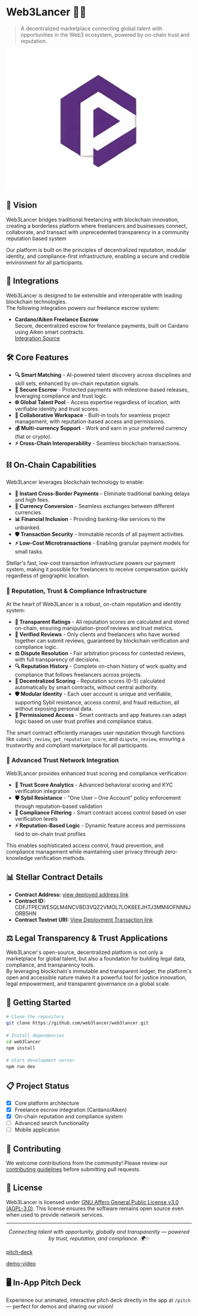 # Web3Lancer 🚀✨

> A decentralized marketplace connecting global talent with opportunities in the Web3 ecosystem, powered by on-chain trust and reputation.

<p align="center">
  <img src="public/logo/web3lancer.jpg" alt="Web3Lancer Logo">
</p>

## 🌟 Vision

Web3Lancer bridges traditional freelancing with blockchain innovation, creating a borderless platform where freelancers and businesses connect, collaborate, and transact with unprecedented transparency in a community reputation based system

Our platform is built on the principles of decentralized reputation, modular identity, and compliance-first infrastructure, enabling a secure and credible environment for all participants.

## 🔗 Integrations

Web3Lancer is designed to be extensible and interoperable with leading blockchain technologies.  
The following integration powers our freelance escrow system:

- **Cardano/Aiken Freelance Escrow**  
  Secure, decentralized escrow for freelance payments, built on Cardano using Aiken smart contracts.  
  [Integration Source](https://github.com/web3lancer/freelancesafe)

## 🛠️ Core Features

- **🔍 Smart Matching** - AI-powered talent discovery across disciplines and skill sets, enhanced by on-chain reputation signals.
- **🔐 Secure Escrow** - Protected payments with milestone-based releases, leveraging compliance and trust logic.
- **🌐 Global Talent Pool** - Access expertise regardless of location, with verifiable identity and trust scores.
- **🤝 Collaborative Workspace** - Built-in tools for seamless project management, with reputation-based access and permissions.
- **💰 Multi-currency Support** - Work and earn in your preferred currency (fiat or crypto).
- **⚡ Cross-Chain Interoperability** - Seamless blockchain transactions.

## ⛓️ On-Chain Capabilities

Web3Lancer leverages blockchain technology to enable:

- **💸 Instant Cross-Border Payments** - Eliminate traditional banking delays and high fees.
- **🔄 Currency Conversion** - Seamless exchanges between different currencies.
- **📊 Financial Inclusion** - Providing banking-like services to the unbanked.
- **🛡️ Transaction Security** - Immutable records of all payment activities.
- **⚡ Low-Cost Microtransactions** - Enabling granular payment models for small tasks.

Stellar's fast, low-cost transaction infrastructure powers our payment system, making it possible for freelancers to receive compensation quickly regardless of geographic location.

### 🌟 Reputation, Trust & Compliance Infrastructure

At the heart of Web3Lancer is a robust, on-chain reputation and identity system:

- **💯 Transparent Ratings** - All reputation scores are calculated and stored on-chain, ensuring manipulation-proof reviews and trust metrics.
- **👥 Verified Reviews** - Only clients and freelancers who have worked together can submit reviews, guaranteed by blockchain verification and compliance logic.
- **⚖️ Dispute Resolution** - Fair arbitration process for contested reviews, with full transparency of decisions.
- **🔍 Reputation History** - Complete on-chain history of work quality and compliance that follows freelancers across projects.
- **🧮 Decentralized Scoring** - Reputation scores (0-5) calculated automatically by smart contracts, without central authority.
- **🛡️ Modular Identity** - Each user account is unique and verifiable, supporting Sybil resistance, access control, and fraud reduction, all without exposing personal data.
- **🔗 Permissioned Access** - Smart contracts and app features can adapt logic based on user trust profiles and compliance status.

The smart contract efficiently manages user reputation through functions like `submit_review`, `get_reputation_score`, and `dispute_review`, ensuring a trustworthy and compliant marketplace for all participants.

### 🔗 Advanced Trust Network Integration

Web3Lancer provides enhanced trust scoring and compliance verification:

- **🎯 Trust Score Analytics** - Advanced behavioral scoring and KYC verification integration
- **🛡️ Sybil Resistance** - "One User – One Account" policy enforcement through reputation-based validation
- **🔐 Compliance Filtering** - Smart contract access control based on user verification levels
- **⚡ Reputation-Based Logic** - Dynamic feature access and permissions tied to on-chain trust profiles

This enables sophisticated access control, fraud prevention, and compliance management while maintaining user privacy through zero-knowledge verification methods.

## 📊 Stellar Contract Details

- **Contract Address:** [view deployed address link](https://stellar.expert/explorer/testnet/contract/CDFJTPECWESQLM4NCVBD3VQZ2VMOL7LOK6EEJHTJ3MM4OFNNNJORB5HN)
- **Contract ID:** CDFJTPECWESQLM4NCVBD3VQZ2VMOL7LOK6EEJHTJ3MM4OFNNNJORB5HN
- **Contract Testnet URI:** [View Deployment Transaction link](https://stellar.expert/explorer/testnet/tx/3ec143da28658ea3f09b5412b45a00a142ab091106ec82d6e6df8ffa49440ffc)

## ⚖️ Legal Transparency & Trust Applications

Web3Lancer's open-source, decentralized platform is not only a marketplace for global talent, but also a foundation for building legal data, compliance, and transparency tools.  
By leveraging blockchain's immutable and transparent ledger, the platform's open and accessible nature makes it a powerful tool for justice innovation, legal empowerment, and transparent governance on a global scale.

## 🚀 Getting Started

```bash
# Clone the repository
git clone https://github.com/web3lancer/web3lancer.git

# Install dependencies
cd web3lancer
npm install

# Start development server
npm run dev
```

## 📋 Project Status

- [x] Core platform architecture
- [x] Freelance escrow integration (Cardano/Aiken)
- [x] On-chain reputation and compliance system
- [ ] Advanced search functionality
- [ ] Mobile application

## 👥 Contributing

We welcome contributions from the community! Please review our [contributing guidelines](CONTRIBUTING.md) before submitting pull requests.

## 📜 License

Web3Lancer is licensed under [GNU Affero General Public License v3.0 (AGPL-3.0)](LICENSE). This license ensures the software remains open source even when used to provide network services.

---

<p align="center">
  <i>Connecting talent with opportunity, globally and transparently — powered by trust, reputation, and compliance. 🌍✨</i>
</p>

[pitch-deck](https://doc.storydoc.ai/tgKIKu)

[demo-video](https://youtube.com/watch?v=VwpeeR8MMG8)

## 🖥️ In-App Pitch Deck

Experience our animated, interactive pitch deck directly in the app at `/pitch` — perfect for demos and sharing our vision!